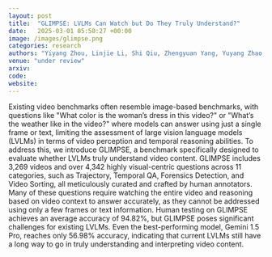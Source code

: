 ```yaml
---
layout: post
title:  "GLIMPSE: LVLMs Can Watch but Do They Truly Understand?"
date:   2025-03-01 05:50:27 +00:00
image: /images/glimpse.png
categories: research
authors: "Yiyang Zhou, Linjie Li, Shi Qiu, Zhengyuan Yang, Yuyang Zhao, Siwei Han, Yangfan He, Kangqi Li, Haonian Ji, Zihao Zhao, Haibo Tong, Lijuan Wang, Huaxiu Yao"
venue: "under review"
arxiv: 
code: 
website: 
---
```

Existing video benchmarks often resemble image-based benchmarks, with questions like "What color is the woman’s dress in this video?" or "What’s the weather like in the video?" where models can answer using just a single frame or text, limiting the assessment of large vision language models (LVLMs) in terms of video perception and temporal reasoning abilities. To address this, we introduce GLIMPSE, a benchmark specifically designed to evaluate whether LVLMs truly understand video content. GLIMPSE includes 3,269 videos and over 4,342 highly visual-centric questions across 11 categories, such as Trajectory, Temporal QA, Forensics Detection, and Video Sorting, all meticulously curated and crafted by human annotators. Many of these questions require watching the entire video and reasoning based on video context to answer accurately, as they cannot be addressed using only a few frames or text information. Human testing on GLIMPSE achieves an average accuracy of 94.82%, but GLIMPSE poses significant challenges for existing LVLMs. Even the best-performing model, Gemini 1.5 Pro, reaches only 56.98% accuracy, indicating that current LVLMs still have a long way to go in truly understanding and interpreting video content.